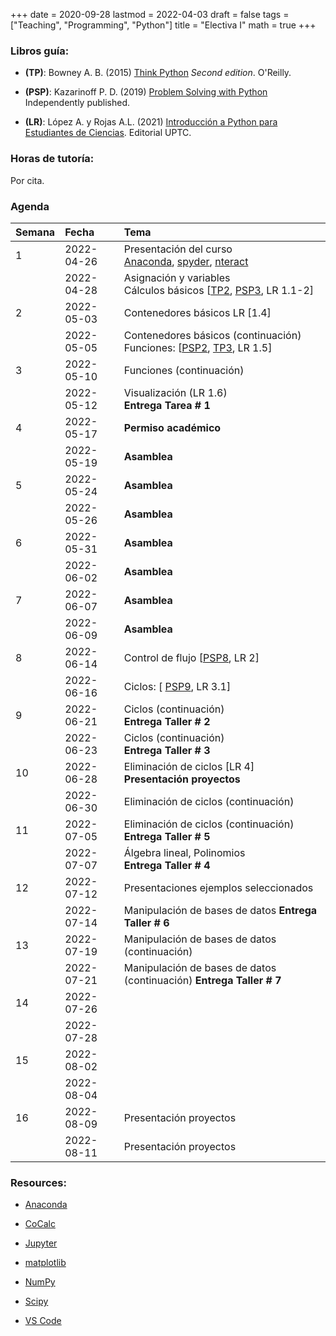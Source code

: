 +++
date      = 2020-09-28
lastmod   = 2022-04-03
draft     = false
tags      = ["Teaching", "Programming", "Python"]
title     = "Electiva I"
math      = true
+++

### Libros guía:


- **(TP)**: Bowney A. B. (2015) [Think Python](https://greenteapress.com/wp/think-python-2e/) *Second edition*. O'Reilly.

- **(PSP)**: Kazarinoff P. D. (2019) [Problem Solving with Python](https://problemsolvingwithpython.com) Independently published.

- **(LR)**: López A. y Rojas A.L. (2021) [Introducción a Python para Estudiantes de Ciencias](https://alexrojas.netlify.app/publication/prog/). Editorial UPTC.

### Horas de tutoría: 

Por cita.

### Agenda


|Semana |Fecha      |Tema                                                                                                                                                                                                                            |
|:------|:----------|:-------------------------------------------------------------------|
|1      |2022-04-26 |Presentación del curso <br> [Anaconda](https://www.anaconda.com/products/individual), [spyder](https://www.spyder-ide.org), [nteract](https://nteract.io)   |
|&nbsp; |2022-04-28 |Asignación y variables <br> Cálculos básicos [[TP2](http://greenteapress.com/thinkpython2/html/thinkpython2003.html), [PSP3](https://problemsolvingwithpython.com/03-The-Python-REPL/03.00-Introduction/), LR 1.1-2]  |
|2      |2022-05-03 | Contenedores básicos LR [1.4] |
|&nbsp; |2022-05-05 |Contenedores básicos (continuación) <br> Funciones: [[PSP2](https://problemsolvingwithpython.com/07-Functions-and-Modules/07.00-Introduction/), [TP3](http://greenteapress.com/thinkpython2/html/thinkpython2004.html), LR 1.5] |
|3      |2022-05-10 | Funciones (continuación)|
|&nbsp; |2022-05-12 | Visualización (LR 1.6) <br> **Entrega Tarea # 1**|
|4      |2022-05-17 | **Permiso académico** |
|&nbsp; |2022-05-19 | **Asamblea** |
|5      |2022-05-24 | **Asamblea** |
|&nbsp; |2022-05-26 | **Asamblea** |
|6      |2022-05-31 | **Asamblea** |
|&nbsp; |2022-06-02 | **Asamblea** |
|7      |2022-06-07 | **Asamblea**|
|&nbsp; |2022-06-09 | **Asamblea**|
|8      |2022-06-14 | Control de flujo [[PSP8](https://problemsolvingwithpython.com/08-If-Else-Try-Except/08.00-Introduction/), LR 2] |
|&nbsp; |2022-06-16 | Ciclos: [ [PSP9](https://problemsolvingwithpython.com/09-Loops/09.00-Introduction/), LR 3.1]|
|9      |2022-06-21 | Ciclos (continuación) <br> **Entrega Taller # 2** |
|&nbsp; |2022-06-23 | Ciclos (continuación) <br> **Entrega Taller # 3** |
|10     |2022-06-28 | Eliminación de ciclos [LR 4] <br> **Presentación proyectos** |
|&nbsp; |2022-06-30 | Eliminación de ciclos (continuación) |
|11     |2022-07-05 | Eliminación de ciclos (continuación) <br> **Entrega Taller # 5**    |
|&nbsp; |2022-07-07 | Álgebra lineal, Polinomios <br> **Entrega Taller # 4**    |
|12     |2022-07-12 | Presentaciones ejemplos seleccionados  |
|&nbsp; |2022-07-14 | Manipulación de bases de datos **Entrega Taller # 6**    |
|13     |2022-07-19 | Manipulación de bases de datos (continuación)  |
|&nbsp; |2022-07-21 | Manipulación de bases de datos (continuación) **Entrega Taller # 7**     |
|14     |2022-07-26 |&nbsp;     |
|&nbsp; |2022-07-28 |&nbsp;    |
|15     |2022-08-02 |&nbsp;    |
|&nbsp; |2022-08-04 |&nbsp;    |
|16     |2022-08-09 | Presentación proyectos    |
|&nbsp; |2022-08-11 | Presentación proyectos    |

<!-- [Matplotlib](https://problemsolvingwithpython.com/06-Plotting-with-Matplotlib/06.00-Introduction/) -->


### Resources:

  - [Anaconda](https://anaconda.org)

  - [CoCalc](https://cocalc.com)

  - [Jupyter](https://jupyter.org/)

  - [matplotlib](https://matplotlib.org/3.1.1/index.html)

  - [NumPy](https://www.numpy.org/)

  - [Scipy](https://www.scipy.org/)

  - [VS Code](https://code.visualstudio.com/)



